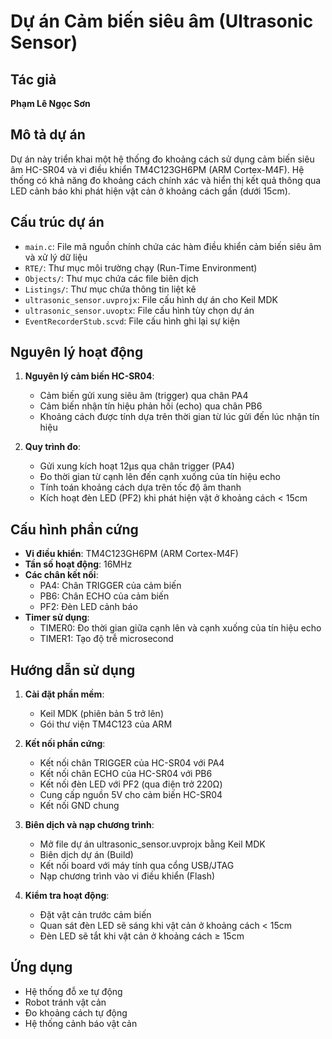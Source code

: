 # Dự án Cảm biến siêu âm (Ultrasonic Sensor)

## Tác giả
**Phạm Lê Ngọc Sơn**

## Mô tả dự án
Dự án này triển khai một hệ thống đo khoảng cách sử dụng cảm biến siêu âm HC-SR04 và vi điều khiển TM4C123GH6PM (ARM Cortex-M4F). Hệ thống có khả năng đo khoảng cách chính xác và hiển thị kết quả thông qua LED cảnh báo khi phát hiện vật cản ở khoảng cách gần (dưới 15cm).

## Cấu trúc dự án
- `main.c`: File mã nguồn chính chứa các hàm điều khiển cảm biến siêu âm và xử lý dữ liệu
- `RTE/`: Thư mục môi trường chạy (Run-Time Environment)
- `Objects/`: Thư mục chứa các file biên dịch
- `Listings/`: Thư mục chứa thông tin liệt kê
- `ultrasonic_sensor.uvprojx`: File cấu hình dự án cho Keil MDK
- `ultrasonic_sensor.uvoptx`: File cấu hình tùy chọn dự án
- `EventRecorderStub.scvd`: File cấu hình ghi lại sự kiện

## Nguyên lý hoạt động
1. **Nguyên lý cảm biến HC-SR04**:
   - Cảm biến gửi xung siêu âm (trigger) qua chân PA4
   - Cảm biến nhận tín hiệu phản hồi (echo) qua chân PB6
   - Khoảng cách được tính dựa trên thời gian từ lúc gửi đến lúc nhận tín hiệu

2. **Quy trình đo**:
   - Gửi xung kích hoạt 12μs qua chân trigger (PA4)
   - Đo thời gian từ cạnh lên đến cạnh xuống của tín hiệu echo
   - Tính toán khoảng cách dựa trên tốc độ âm thanh
   - Kích hoạt đèn LED (PF2) khi phát hiện vật ở khoảng cách < 15cm

## Cấu hình phần cứng
- **Vi điều khiển**: TM4C123GH6PM (ARM Cortex-M4F)
- **Tần số hoạt động**: 16MHz
- **Các chân kết nối**:
  - PA4: Chân TRIGGER của cảm biến
  - PB6: Chân ECHO của cảm biến
  - PF2: Đèn LED cảnh báo
- **Timer sử dụng**:
  - TIMER0: Đo thời gian giữa cạnh lên và cạnh xuống của tín hiệu echo
  - TIMER1: Tạo độ trễ microsecond

## Hướng dẫn sử dụng
1. **Cài đặt phần mềm**:
   - Keil MDK (phiên bản 5 trở lên)
   - Gói thư viện TM4C123 của ARM

2. **Kết nối phần cứng**:
   - Kết nối chân TRIGGER của HC-SR04 với PA4
   - Kết nối chân ECHO của HC-SR04 với PB6
   - Kết nối đèn LED với PF2 (qua điện trở 220Ω)
   - Cung cấp nguồn 5V cho cảm biến HC-SR04
   - Kết nối GND chung

3. **Biên dịch và nạp chương trình**:
   - Mở file dự án ultrasonic_sensor.uvprojx bằng Keil MDK
   - Biên dịch dự án (Build)
   - Kết nối board với máy tính qua cổng USB/JTAG
   - Nạp chương trình vào vi điều khiển (Flash)

4. **Kiểm tra hoạt động**:
   - Đặt vật cản trước cảm biến
   - Quan sát đèn LED sẽ sáng khi vật cản ở khoảng cách < 15cm
   - Đèn LED sẽ tắt khi vật cản ở khoảng cách ≥ 15cm

## Ứng dụng
- Hệ thống đỗ xe tự động
- Robot tránh vật cản
- Đo khoảng cách tự động
- Hệ thống cảnh báo vật cản